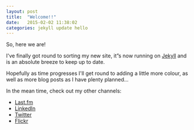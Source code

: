 ```yaml
---
layout: post
title:  "Welcome!!"
date:   2015-02-02 11:38:02
categories: jekyll update hello
---
```

So, here we are!

I've finally got round to sorting my new site, it&rdquo;s now running on [Jekyll](http://jekyllrb.com) and is an absolute breeze to keep up to date.

Hopefully as time progresses I'll get round to adding a little more colour, as well as more blog posts as I have plenty planned...

In the mean time, check out my other channels:

* [Last.fm](http://www.last.fm/user/jibubo)
* [LinkedIn](http://uk.linkedin.com/in/cdgibbons)
* [Twitter](http://www.twitter.com/jibubo)
* [Flickr](http://www.flickr.com/photos/jibubo/)

